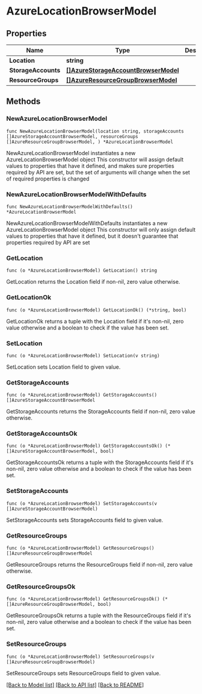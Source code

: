 # AzureLocationBrowserModel

## Properties

Name | Type | Description | Notes
------------ | ------------- | ------------- | -------------
**Location** | **string** |  | 
**StorageAccounts** | [**[]AzureStorageAccountBrowserModel**](AzureStorageAccountBrowserModel.md) |  | 
**ResourceGroups** | [**[]AzureResourceGroupBrowserModel**](AzureResourceGroupBrowserModel.md) |  | 

## Methods

### NewAzureLocationBrowserModel

`func NewAzureLocationBrowserModel(location string, storageAccounts []AzureStorageAccountBrowserModel, resourceGroups []AzureResourceGroupBrowserModel, ) *AzureLocationBrowserModel`

NewAzureLocationBrowserModel instantiates a new AzureLocationBrowserModel object
This constructor will assign default values to properties that have it defined,
and makes sure properties required by API are set, but the set of arguments
will change when the set of required properties is changed

### NewAzureLocationBrowserModelWithDefaults

`func NewAzureLocationBrowserModelWithDefaults() *AzureLocationBrowserModel`

NewAzureLocationBrowserModelWithDefaults instantiates a new AzureLocationBrowserModel object
This constructor will only assign default values to properties that have it defined,
but it doesn't guarantee that properties required by API are set

### GetLocation

`func (o *AzureLocationBrowserModel) GetLocation() string`

GetLocation returns the Location field if non-nil, zero value otherwise.

### GetLocationOk

`func (o *AzureLocationBrowserModel) GetLocationOk() (*string, bool)`

GetLocationOk returns a tuple with the Location field if it's non-nil, zero value otherwise
and a boolean to check if the value has been set.

### SetLocation

`func (o *AzureLocationBrowserModel) SetLocation(v string)`

SetLocation sets Location field to given value.


### GetStorageAccounts

`func (o *AzureLocationBrowserModel) GetStorageAccounts() []AzureStorageAccountBrowserModel`

GetStorageAccounts returns the StorageAccounts field if non-nil, zero value otherwise.

### GetStorageAccountsOk

`func (o *AzureLocationBrowserModel) GetStorageAccountsOk() (*[]AzureStorageAccountBrowserModel, bool)`

GetStorageAccountsOk returns a tuple with the StorageAccounts field if it's non-nil, zero value otherwise
and a boolean to check if the value has been set.

### SetStorageAccounts

`func (o *AzureLocationBrowserModel) SetStorageAccounts(v []AzureStorageAccountBrowserModel)`

SetStorageAccounts sets StorageAccounts field to given value.


### GetResourceGroups

`func (o *AzureLocationBrowserModel) GetResourceGroups() []AzureResourceGroupBrowserModel`

GetResourceGroups returns the ResourceGroups field if non-nil, zero value otherwise.

### GetResourceGroupsOk

`func (o *AzureLocationBrowserModel) GetResourceGroupsOk() (*[]AzureResourceGroupBrowserModel, bool)`

GetResourceGroupsOk returns a tuple with the ResourceGroups field if it's non-nil, zero value otherwise
and a boolean to check if the value has been set.

### SetResourceGroups

`func (o *AzureLocationBrowserModel) SetResourceGroups(v []AzureResourceGroupBrowserModel)`

SetResourceGroups sets ResourceGroups field to given value.



[[Back to Model list]](../README.md#documentation-for-models) [[Back to API list]](../README.md#documentation-for-api-endpoints) [[Back to README]](../README.md)


